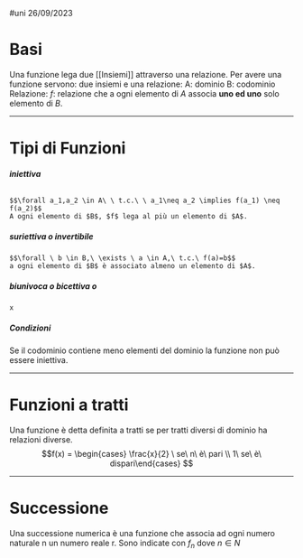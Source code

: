 #uni 26/09/2023
# Basi
Una funzione lega due [[Insiemi]] attraverso una relazione.
Per avere una funzione servono: due insiemi e una relazione:
A: dominio
B: codominio
Relazione: $f$: relazione che a ogni elemento di $A$ associa __uno ed uno__ solo elemento di $B$.

---
# Tipi di Funzioni
###### __iniettiva__
	$$\forall a_1,a_2 \in A\ \ t.c.\ \ a_1\neq a_2 \implies f(a_1) \neq f(a_2)$$
	A ogni elemento di $B$, $f$ lega al più un elemento di $A$.
##### __suriettiva__ o invertibile
	$$\forall \ b \in B,\ \exists \ a \in A,\ t.c.\ f(a)=b$$
	a ogni elemento di $B$ è associato almeno un elemento di $A$.
##### __biunivoca__ o bicettiva o 
	x

##### Condizioni
Se il codominio contiene meno elementi del dominio la funzione non può essere iniettiva.

---
# Funzioni a tratti
Una funzione è detta definita a tratti se per tratti diversi di dominio ha relazioni diverse. $$f(x) = \begin{cases} \frac{x}{2} \ se\ n\ è\ pari \\ 1\ se\ è\ dispari\end{cases} $$

---
# Successione
Una successione numerica è una funzione che associa ad ogni numero naturale n un numero reale r.
Sono indicate con $f_n$ dove $n\in N$
